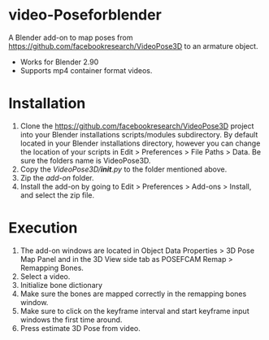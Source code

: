 # video-Poseforblender
A Blender add-on to map poses from https://github.com/facebookresearch/VideoPose3D to an armature object.

* Works for Blender 2.90
* Supports mp4 container format videos.

# Installation
1. Clone the https://github.com/facebookresearch/VideoPose3D project into your Blender installations scripts/modules subdirectory. By default located in your Blender installations directory, however you can change the location of your scripts in  Edit > Preferences > File Paths > Data. Be sure the folders name is VideoPose3D.
2. Copy the *VideoPose3D/__init__.py* to the folder mentioned above.
3. Zip the *add-on* folder.
4. Install the add-on by going to Edit > Preferences > Add-ons > Install, and select the zip file.

# Execution
1. The add-on windows are located in Object Data Properties > 3D Pose Map Panel and in the 3D View side tab as POSEFCAM Remap > Remapping Bones.
2. Select a video.
3. Initialize bone dictionary
4. Make sure the bones are mapped correctly in the remapping bones window.
5. Make sure to click on the keyframe interval and start keyframe input windows the first time around.
6. Press estimate 3D Pose from video.